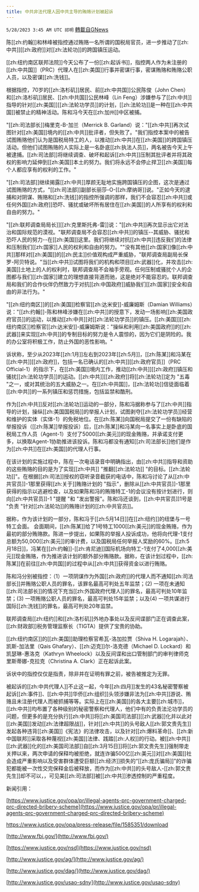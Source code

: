 ```yaml
---
title: 中共非法代理人因中共主导的贿赂计划被起诉
---
```

`5/28/2023 3:45 AM UTC 祁明` [轉載自GNews](https://gnews.org/articles/1336741)

   
陈[[zh:约翰]]和林峰被指控通过贿赂一名所谓的国税局官员，进一步推动了[[zh:中共]][[zh:政府]]对[[zh:法轮功]]的跨国镇压运动。

[[zh:纽约南区联邦法院]]今天公布了一份[[zh:起诉书]]，指控两人作为未注册的[[zh:中共国]]（PRC）代理人在[[zh:美国]]行事并密谋行事，密谋贿赂和贿赂公职人员，以及密谋[[zh:洗钱]]。

根据指控，70岁的[[zh:洛杉矶]]居民、前[[zh:中共国]]公民陈俊（John Chen）和[[zh:洛杉矶]]居民、[[zh:中共国]]公民林峰（Lin Feng）涉嫌参与了[[zh:中共]]指导的针对[[zh:美国]][[zh:法轮功学员]]的计划，[[zh:法轮功]]是一种在[[zh:中共国]]被禁止的精神活动。陈和冯今天在[[zh:加州]]中区被捕。

"[[zh:司法部长]]梅里克-B-加兰（Merrick B. Garland）说："[[zh:中共]]再次试图针对[[zh:美国]]境内的[[zh:中共]]批评者，但失败了。"我们指控本案中的被告试图贿赂他们认为是国税局特工的人，以推动[[zh:中共]]在[[zh:美国]]的跨国镇压活动。但他们试图贿赂的人实际上是一名卧底[[zh:执法人员]]，两名被告今天上午被逮捕。[[zh:司法部]]将继续调查、破坏和起诉[[zh:中共]]压制其批评者并将其政权的影响力延伸到[[zh:美国]]本土的努力。我们将永远不会停止捍卫[[zh:美国]]每个人都应享有的权利的工作。"

"[[zh:司法部]]继续揭露[[zh:中共]]厚颜无耻地实施跨国镇压的企图，这次是通过试图贿赂的方式，"[[zh:司法部]]副部长丽莎-O-[[zh:摩纳哥]]说。"正如今天的逮捕和对阴谋、贿赂和[[zh:洗钱]]的指控所强调的那样，我们不会容忍[[zh:中共]]或任何外国[[zh:政府]]恐吓、骚扰或破坏所有居住在[[zh:美国]]的人所享有的权利和自由的努力。"

"[[zh:联邦调查局局长]][[zh:克里斯托弗-雷]]说："[[zh:中共]]再次显示出它对法治和国际规范的漠视。"联邦调查局不会容忍[[zh:中共]]的镇压--其威胁、骚扰和恐吓人民的努力--在[[zh:美国]]这里。我们将继续对抗[[zh:中共]]违反我们的法律和压制我们[[zh:国家]]人民的权利和自由的努力。""没有其他[[zh:国家]]像[[zh:中共]]那样对[[zh:美国]]的[[zh:民主]]价值观构成严重威胁，"联邦调查局副局长保罗-阿贝特说。"当[[zh:中共]]试图将我们的机构和项目[[zh:武器]]化，并攻击[[zh:美国]]土地上的人的权利时，联邦调查局不会袖手旁观。任何压制或骚扰个人的企图都与我们[[zh:国家]]建立的理想直接背道而驰，这是绝对不能容忍的。联邦调查局和我们的合作伙伴仍然致力于对抗[[zh:中国政府]]威胁我们[[zh:国家]]安全和自由的非法行为。"

"[[zh:纽约南区]]的[[zh:美国]]检察官[[zh:达米安]]-威廉姆斯（Damian Williams）说："[[zh:约翰]]-陈和林峰涉嫌在[[zh:中共]]的授意下，发动一场影响[[zh:美国政府官员]]的运动，以推动[[zh:中共]]对[[zh:法轮功学员]]的镇压。[[zh:美国]][[zh:纽约南区]]检察官[[zh:达米安]]-威廉姆斯说："操纵和利用[[zh:美国政府]]的[[zh:武器]]来实现[[zh:中共]]的专制目标的努力是令人震惊的，因为它们是阴险的。我的办公室将积极工作，防止外国的恶性影响。"

诉状称，至少从2023年[[zh:1月]]左右到2023年[[zh:5月]]，[[zh:陈某]]和冯某在[[zh:中共]][[zh:政府]]，包括一名已确认的[[zh:中共]][[zh:政府官员]]（PRC Official-1）的指示下，在[[zh:美国]]境内工作，推动[[zh:中共]][[zh:政府]]镇压和骚扰[[zh:法轮功学员]]的运动。[[zh:中共]][[zh:政府]]将[[zh:法轮功]]定为 "五毒 "之一，或对其统治的五大威胁之一。在[[zh:中共国]]，[[zh:法轮功]]信徒面临着[[zh:中共]]的一系列镇压和惩罚措施，包括监禁和酷刑。

作为[[zh:中共]]反对[[zh:法轮功]]运动的一部分，陈和冯据称参与了[[zh:中共]]指导的计划，操纵[[zh:美国国税局]]的举报人计划，试图剥夺[[zh:法轮功学员]]经营和维护的实体（实体-1）的免税地位。在[[zh:陈某]]向国税局提交了一份有缺陷的举报投诉（[[zh:陈某]]举报投诉）后，[[zh:陈某]]和冯某向一名事实上是卧底的国税局工作人员（Agent-1）支付了5000[[zh:美元]]的现金贿赂，并承诺支付更多，以换取Agent-1协助推进该投诉。陈和冯都没有通知[[zh:司法部长]]他们是作为[[zh:中共]]在[[zh:美国]]的代理人行事。

在该计划的实施过程中，陈在一次电话录音中明确指出，由[[zh:中共]]指导和资助的这些贿赂的目的是为了实现[[zh:中共]] "推翻[[zh:法轮功]] "的目标。[[zh:法轮功]]"。在根据[[zh:司法]]授权的窃听录音截获的电话中，陈和冯讨论了从[[zh:中共官员]]-1那里获得[[zh:关于]]贿赂计划的 "指示"，删除从[[zh:中共官员]]-1那里获得的指示以逃避检查，以及如果陈和冯的贿赂特工-1的会议没有按计划进行，则向[[zh:中共官员]]-1 "提醒 "和 "发出警报"。陈和冯还谈到，[[zh:中共官员]]1号是 "负责 "针对[[zh:法轮功]]的贿赂计划的[[zh:中共官员]]。

据称，作为该计划的一部分，陈和冯于[[zh:5月14日]]在[[zh:纽约]]的纽堡与一号特工会面。  会面期间，[[zh:陈某]]给了1号特工1000[[zh:美元]]的现金贿赂，作为最初的部分贿赂款。陈进一步提出，如果陈的举报人投诉成功，他将向代理-1支付总额为50,000[[zh:美元]]的审计费，以及国税局任何举报人奖励的60%。[[zh:5月18日]]，冯某在[[zh:约翰]]-[[zh:肯尼迪]]国际机场向特工-1支付了4,000[[zh:美元]]现金贿赂，作为推进该计划的额外部分贿赂款。据称，在该计划过程中，[[zh:陈某]]在前往[[zh:中共国]]的过程中从[[zh:中共]]获得资金以进行贿赂。

陈和冯分别被指控：（1）一项阴谋作为外国[[zh:政府]]的代理人而不通知[[zh:司法部长]]并贿赂公职人员的罪名，该罪名最高可判处五年监禁；(2) 一项在未通知[[zh:司法部长]]的情况下充当[[zh:外国政府代理人]]的罪名，最高可判处10年监禁；(3) 一项贿赂公职人员的罪名，最高可判处15年监禁；以及(4) 一项共谋进行国际[[zh:洗钱]]的罪名，最高可判处20年监禁。

联邦调查局[[zh:纽约]]和[[zh:洛杉矶]]外地办事处以及反间谍部门正在调查此案，[[zh:财政部]]税务管理监察长（TIGTA）提供了宝贵的协助。

  

[[zh:纽约南区]]的[[zh:美国]]助理检察官希瓦-洛加拉贾（Shiva H. Logarajah）、凯斯-加法里（Qais Ghafary）、[[zh:迈克]]尔-洛克德（Michael D. Lockard）和凯瑟琳-惠洛克（Kathryn Wheelock）以及反间谍和出口管制部门的审判律师克里斯蒂娜-克拉克（Christina A. Clark）正在起诉此案。

诉状中的指控仅仅是指责，除非并在证明有罪之前，被告被推定为无罪。

被起诉的[[zh:中共代理人]]不止这一起，今年[[zh:四月]]发生的43名秘密警察被起诉[[zh:事件]]、[[zh:中共]]华侨[[zh:组织]]头领涉嫌非法为[[zh:中共]]游说、贿赂且未注册代理人而被抓捕等等。实际上在[[zh:美国]]的各大主要[[zh:城市]]，[[zh:中共]]均布置了各种级别的秘密警察和代理人，他们中有的负责法沦功学员的问题，但更多的是充分执行[[zh:中共]]将[[zh:美国司法部]][[zh:武器]]化并以此对[[zh:美国]]发动[[zh:法律超限战]]，针对[[zh:中共]]的头号敌人[[zh:郭文贵先生]]发起各种违背[[zh:美国]]《宪法》的法律攻击，以及针对[[zh:爆料革命]]、[[zh:新中国联邦]]采取各种蔑视[[zh:美国]]法律、践踏[[zh:人权]]的行动。被[[zh:中共]][[zh:武器]]化的[[zh:美国司法部]]自[[zh:3月15日]]将[[zh:郭文贵先生]]强制带走关押以来，两次申请的保释均被拒绝，就连诈骗500亿[[zh:美元]]对[[zh:美国]]社会造成严重影响以及受害群体遭受巨额[[zh:经济]]损失的“[[zh:庞氏骗局]]”的诈骗犯都能被一次性交完保释金后被释放，而作为[[zh:中共]]的头号敌人-[[zh:郭文贵先生]]却不可以，，可见美[[zh:司法部]]被[[zh:中共]]渗透控制的严重程度。

  

新闻引用：

[https://www.justice.gov/opa/pr/illegal-agents-prc-government-charged-prc-directed-bribery-scheme](https://www.justice.gov/opa/pr/illegal-agents-prc-government-charged-prc-directed-bribery-scheme)

https://www.justice.gov/opa/press-release/file/1585351/download

[http://www.fbi.gov/](http://www.fbi.gov/)

[https://www.justice.gov/nsd](https://www.justice.gov/nsd)

[http://www.justice.gov/ag/](http://www.justice.gov/ag/)

[http://www.justice.gov/dag/](http://www.justice.gov/dag/)

[http://www.justice.gov/usao-sdny](http://www.justice.gov/usao-sdny)
